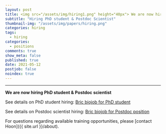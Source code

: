 ```yaml
---
layout: post
title: <img src="/assets/img/hiring1.png" height="40px"> We are now hiring PhD students & Postdoc Scientist !!!
subtitle: "Hiring PhD student & Postdoc Scientist"
thumbnail-img: "/assets/img/papers/hiring.png"
categories: hiring
tags:
  - hiring
categories:
  - positions
comments: true
show_meta: false
published: true
date: 2021-05-12
postjob: false
noindex: true
---
```


<hr>

**We are now hiring PhD student & Postdoc scientist**

See details on PhD student hiring: [Bric biojob for PhD student](https://www.ibric.org/myboard/read.php?Board=job_recruit&id=632754&selflevel=1)

See details on Postdoc scientist hiring: [Bric biojob for Postdoc position](https://www.ibric.org/myboard/read.php?Board=job_recruit&id=632749&selflevel=-1)


<i class="fa fa-question-circle"></i> For questions regarding available training opportunities, please \[contact Hoon]({{ site.url }}/about).
